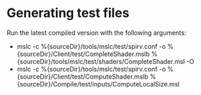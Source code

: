 # Generating test files

Run the latest compiled version with the following arguments:

* mslc -c %{sourceDir}/tools/mslc/test/spirv.conf -o %{sourceDir}/Client/test/CompleteShader.mslb %{sourceDir}/tools/mslc/test/shaders/CompleteShader.msl -O
* mslc -c %{sourceDir}/tools/mslc/test/spirv.conf -o %{sourceDir}/Client/test/ComputeShader.mslb %{sourceDir}/Compile/test/inputs/ComputeLocalSize.msl
